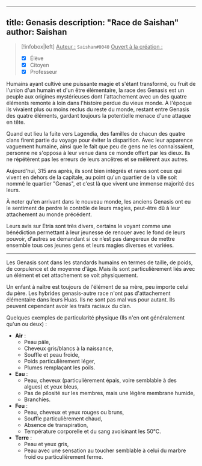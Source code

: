 
---
title: Genasis
description: "Race de Saishan"
author: Saishan
---

> [!infobox|left]
> <u>Auteur :</u> `Saishan#0040`
> <u>Ouvert à la création :</u>
> - [x] Élève
> - [x] Citoyen
> - [x] Professeur

Humains ayant cultivé une puissante magie et s'étant transformé, ou fruit de l'union d'un humain et d'un être élémentaire, la race des Genasis est un peuple aux origines mystérieuses dont l'attachement avec un des quatre éléments remonte à loin dans l'histoire perdue du vieux monde.
À l'époque ils vivaient plus ou moins reclus du reste du monde, restant entre Genasis des quatre éléments, gardant toujours la potentielle menace d'une attaque en tête.

Quand eut lieu la fuite vers Lagendia, des familles de chacun des quatre clans firent partie du voyage pour éviter la disparition. Avec leur apparence vaguement humaine, ainsi que le fait que peu de gens ne les connaissaient, personne ne s'opposa à leur venue dans ce monde offert par les dieux.
Ils ne répétèrent pas les erreurs de leurs ancêtres et se mêlèrent aux autres.

Aujourd'hui, 315 ans après, ils sont bien intégrés et rares sont ceux qui vivent en dehors de la capitale, au point qu'un quartier de la ville soit nommé le quartier "Genas", et c'est là que vivent une immense majorité des leurs.

À noter qu'en arrivant dans le nouveau monde, les anciens Genasis ont eu le sentiment de perdre le contrôle de leurs magies, peut-être dû à leur attachement au monde précédent.

Leurs avis sur Etria sont très divers, certains le voyant comme une bénédiction permettant à leur jeunesse de renouer avec le fond de leurs pouvoir, d'autres se demandant si ce n’est pas dangereux de mettre ensemble tous ces jeunes gens et leurs magies diverses et variées.

---

Les Genasis sont dans les standards humains en termes de taille, de poids, de corpulence et de moyenne d'âge. Mais ils sont particulièrement liés avec un élément et cet attachement se voit physiquement.

Un enfant à naître est toujours de l'élément de sa mère, peu importe celui du père. Les hybrides genasis-autre race n'ont pas d'attachement élémentaire dans
leurs Huas. Ils ne sont pas mal vus pour autant. Ils peuvent cependant avoir les traits raciaux du clan.

Quelques exemples de particularité physique (Ils n'en ont généralement qu'un ou deux) :
- **Air** :
	- Peau pâle,
	- Cheveux gris/blancs à la naissance,
	- Souffle et peau froide,
	- Poids particulièrement léger,
	- Plumes remplaçant les poils.
- **Eau** :
	- Peau, cheveux (particulièrement épais, voire semblable à des algues) et yeux bleus,
	- Pas de pilosité sur les membres, mais une légère membrane humide,
	- Branchies.
- **Feu** :
	- Peau, cheveux et yeux rouges ou bruns,
	- Souffle particulièrement chaud,
	- Absence de transpiration,
	- Température corporelle et du sang avoisinant les 50°C.
- **Terre** :
	- Peau et yeux gris,
	- Peau avec une sensation au toucher semblable à celui du marbre froid ou particulièrement ferme.